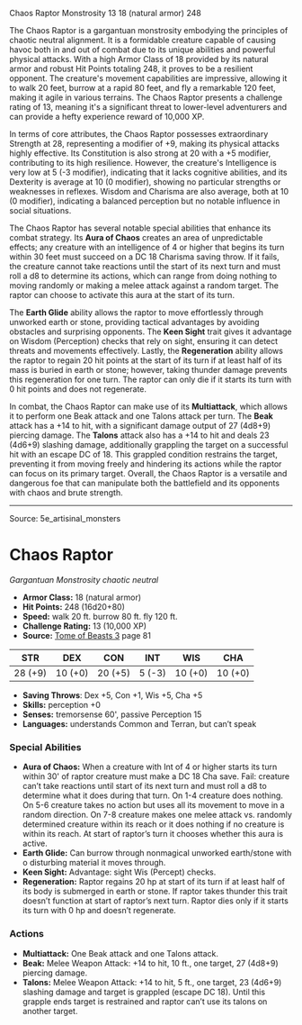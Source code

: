 <MonsterName/>Chaos Raptor</MonsterName>
<CreatureType/>Monstrosity</CreatureType>
<CR/>13</CR>
<AC/>18 (natural armor)</AC>
<HP/>248</HP>
<summary>The Chaos Raptor is a gargantuan monstrosity embodying the principles of chaotic neutral alignment. It is a formidable creature capable of causing havoc both in and out of combat due to its unique abilities and powerful physical attacks. With a high Armor Class of 18 provided by its natural armor and robust Hit Points totaling 248, it proves to be a resilient opponent. The creature's movement capabilities are impressive, allowing it to walk 20 feet, burrow at a rapid 80 feet, and fly a remarkable 120 feet, making it agile in various terrains. The Chaos Raptor presents a challenge rating of 13, meaning it's a significant threat to lower-level adventurers and can provide a hefty experience reward of 10,000 XP.</summary>

<detail>

In terms of core attributes, the Chaos Raptor possesses extraordinary Strength at 28, representing a modifier of +9, making its physical attacks highly effective. Its Constitution is also strong at 20 with a +5 modifier, contributing to its high resilience. However, the creature's Intelligence is very low at 5 (-3 modifier), indicating that it lacks cognitive abilities, and its Dexterity is average at 10 (0 modifier), showing no particular strengths or weaknesses in reflexes. Wisdom and Charisma are also average, both at 10 (0 modifier), indicating a balanced perception but no notable influence in social situations.

The Chaos Raptor has several notable special abilities that enhance its combat strategy. Its **Aura of Chaos** creates an area of unpredictable effects; any creature with an intelligence of 4 or higher that begins its turn within 30 feet must succeed on a DC 18 Charisma saving throw. If it fails, the creature cannot take reactions until the start of its next turn and must roll a d8 to determine its actions, which can range from doing nothing to moving randomly or making a melee attack against a random target. The raptor can choose to activate this aura at the start of its turn.

The **Earth Glide** ability allows the raptor to move effortlessly through unworked earth or stone, providing tactical advantages by avoiding obstacles and surprising opponents. The **Keen Sight** trait gives it advantage on Wisdom (Perception) checks that rely on sight, ensuring it can detect threats and movements effectively. Lastly, the **Regeneration** ability allows the raptor to regain 20 hit points at the start of its turn if at least half of its mass is buried in earth or stone; however, taking thunder damage prevents this regeneration for one turn. The raptor can only die if it starts its turn with 0 hit points and does not regenerate.

In combat, the Chaos Raptor can make use of its **Multiattack**, which allows it to perform one Beak attack and one Talons attack per turn. The **Beak** attack has a +14 to hit, with a significant damage output of 27 (4d8+9) piercing damage. The **Talons** attack also has a +14 to hit and deals 23 (4d6+9) slashing damage, additionally grappling the target on a successful hit with an escape DC of 18. This grappled condition restrains the target, preventing it from moving freely and hindering its actions while the raptor can focus on its primary target. Overall, the Chaos Raptor is a versatile and dangerous foe that can manipulate both the battlefield and its opponents with chaos and brute strength.</detail>



---

Source: 5e_artisinal_monsters

# Chaos Raptor

*Gargantuan* *Monstrosity* *chaotic neutral*

- **Armor Class:** 18 (natural armor)
- **Hit Points:** 248 (16d20+80)
- **Speed:** walk 20 ft. burrow 80 ft. fly 120 ft.
- **Challenge Rating:** 13 (10,000 XP)
- **Source:** [Tome of Beasts 3](https://koboldpress.com/kpstore/product/tome-of-beasts-3-for-5th-edition/) page 81

| STR | DEX | CON | INT | WIS | CHA |
| --- | --- | --- | --- | --- | --- |
| 28 (+9) | 10 (+0) | 20 (+5) | 5 (-3) | 10 (+0) | 10 (+0) |

- **Saving Throws**: Dex +5, Con +1, Wis +5, Cha +5
- **Skills:** perception +0
- **Senses:** tremorsense 60', passive Perception 15
- **Languages:** understands Common and Terran, but can’t speak

### Special Abilities

- **Aura of Chaos:** When a creature with Int of 4 or higher starts its turn within 30' of raptor creature must make a DC 18 Cha save. Fail: creature can’t take reactions until start of its next turn and must roll a d8 to determine what it does during that turn. On 1-4 creature does nothing. On 5-6 creature takes no action but uses all its movement to move in a random direction. On 7-8 creature makes one melee attack vs. randomly determined creature within its reach or it does nothing if no creature is within its reach. At start of raptor’s turn it chooses whether this aura is active.
- **Earth Glide:** Can burrow through nonmagical unworked earth/stone with o disturbing material it moves through.
- **Keen Sight:** Advantage: sight Wis (Percept) checks.
- **Regeneration:** Raptor regains 20 hp at start of its turn if at least half of its body is submerged in earth or stone. If raptor takes thunder this trait doesn’t function at start of raptor’s next turn. Raptor dies only if it starts its turn with 0 hp and doesn’t regenerate.

### Actions

- **Multiattack:** One Beak attack and one Talons attack.
- **Beak:** Melee Weapon Attack: +14 to hit, 10 ft., one target, 27 (4d8+9) piercing damage.
- **Talons:** Melee Weapon Attack: +14 to hit, 5 ft., one target, 23 (4d6+9) slashing damage and target is grappled (escape DC 18). Until this grapple ends target is restrained and raptor can’t use its talons on another target.




